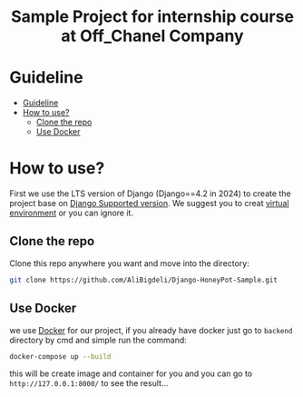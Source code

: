 <div align="center">
<h1 align="center">Sample Project for internship course at Off_Chanel Company</h1>
</div>

# Guideline
- [Guideline](#guideline)
- [How to use?](#how-to-use)
  - [Clone the repo](#clone-the-repo)
  - [Use Docker](#Use-Docker)


# How to use?
First we use the LTS version of Django (Django==4.2 in 2024) to create the project base on [Django Supported version](https://www.djangoproject.com/download/). We suggest you to creat [virtual environment](https://docs.python.org/3/library/venv.html) or you can ignore it.

## Clone the repo
Clone this repo anywhere you want and move into the directory:
```bash
git clone https://github.com/AliBigdeli/Django-HoneyPot-Sample.git
```

## Use Docker
we use [Docker](https://www.docker.com/) for our project, if you already have docker just go to ```backend``` directory by cmd and simple run the command:
```bash
docker-compose up --build
```
this will be create image and container for you and you can go to ```http://127.0.0.1:8000/``` to see the result...





